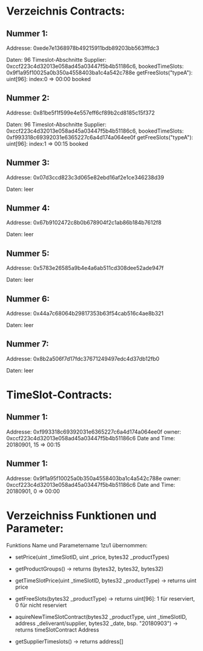# Verzeichnis Contracts:

## Nummer 1:

Addresse:
0xede7e1368978b49215911bdb89203bb563fffdc3

Daten:
96 Timeslot-Abschnitte
Supplier: 0xccf223c4d32013e058ad45a03447f5b4b51186c6, bookedTimeSlots: 0x9f1a95f10025a0b350a4558403ba1c4a542c788e
getFreeSlots("typeA"): uint[96]: index:0 => 00:00 booked

## Nummer 2:

Addresse:
0x81be5f1f599e4e557eff6cf89b2cd8185c15f372

Daten:
96 Timeslot-Abschnitte
Supplier: 0xccf223c4d32013e058ad45a03447f5b4b51186c6, bookedTimeSlots: 0xf993318c69392031e6365227c6a4d174a064ee0f
getFreeSlots("typeA"): uint[96]: index:1 => 00:15 booked

## Nummer 3:

Addresse:
0x07d3ccd823c3d065e82ebd16af2e1ce346238d39

Daten:
leer

## Nummer 4:

Addresse:
0x67b9102472c8b0b678904f2c1ab86b184b7612f8

Daten:
leer

## Nummer 5:

Addresse:
0x5783e26585a9b4e4a6ab511cd308dee52ade947f

Daten:
leer

## Nummer 6:

Addresse:
0x44a7c68064b29817353b63f54cab516c4ae8b321

Daten:
leer

## Nummer 7:

Addresse:
0x8b2a506f7d17fdc37671249497edc4d37db12fb0

Daten:
leer

# TimeSlot-Contracts:

## Nummer 1:

Addresse: 0xf993318c69392031e6365227c6a4d174a064ee0f
owner: 0xccf223c4d32013e058ad45a03447f5b4b51186c6
Date and Time: 20180901, 15 => 00:15

## Nummer 1:

Addresse: 0x9f1a95f10025a0b350a4558403ba1c4a542c788e
owner: 0xccf223c4d32013e058ad45a03447f5b4b51186c6
Date and Time: 20180901, 0 => 00:00

# Verzeichniss Funktionen und Parameter:

Funktions Name und Parametername 1zu1 übernommen:

* setPrice(uint \_timeSlotID, uint \_price, bytes32 \_productTypes)

* getProductGroups() -> returns (bytes32, bytes32, bytes32)

* getTimeSlotPrice(uint \_timeSlotID, bytes32 \_productType) -> returns uint price

* getFreeSlots(bytes32 \_productType) -> returns uint[96]: 1 für reserviert, 0 für nicht reserviert

* aquireNewTimeSlotContract(bytes32 \_productType, uint \_timeSlotID, address \_deliverant/supplier, bytes32 \_date, bsp. "20180903") -> returns timeSlotContract Address

* getSupplierTimeslots() -> returns address[]
